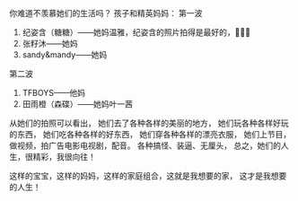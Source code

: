 你难道不羡慕她们的生活吗？
孩子和精英妈妈：
第一波
1. 纪姿含（糖糖）——她妈温雅，纪姿含的照片拍得是最好的，👏👏👏
2. 张籽沐——她妈
3. sandy&mandy——她妈

第二波
1. TFBOYS——他妈
2. 田雨橙（森碟）——她妈叶一茜

从她们的拍照可以看出，
她们去了各种各样的美丽的地方，
她们玩各种各样好玩的东西，
她们吃各种各样的好东西，
她们穿各种各样的漂亮衣服，
她们上节目，做视频，拍广告电影电视剧，配音。
各种搞怪、装逼、无厘头，
总之，她们的人生，很精彩，我很向往！

这样的宝宝，这样的妈妈，这样的家庭组合，这就是我想要的家，
这才是我想要的人生！
